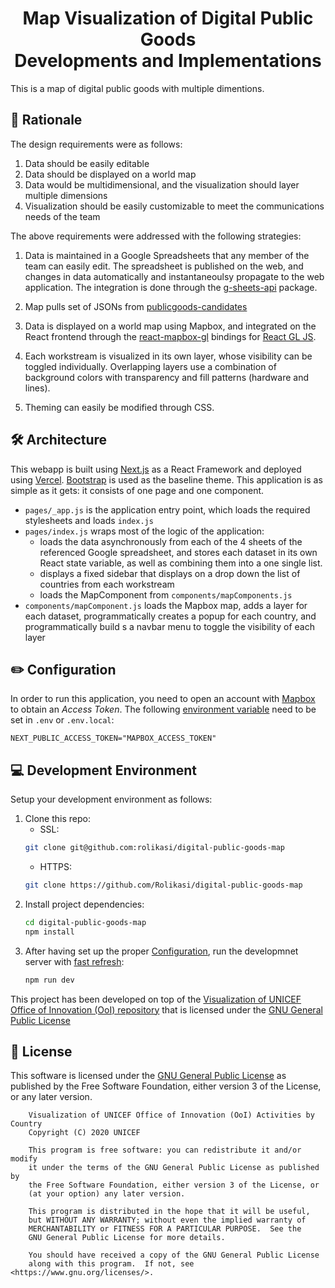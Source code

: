 <h1 align="center">Map Visualization of Digital Public Goods </br>Developments and Implementations</h1>

This is a map of digital public goods with multiple dimentions.

## 🤔 Rationale

The design requirements were as follows:

1. Data should be easily editable
2. Data should be displayed on a world map
3. Data would be multidimensional, and the visualization should layer multiple dimensions
4. Visualization should be easily customizable to meet the communications needs of the team

The above requirements were addressed with the following strategies:

1. Data is maintained in a Google Spreadsheets that any member of the team can easily edit. The spreadsheet is published on the web, and changes in data automatically and instantaneoulsy propagate to the web application. The integration is done through the [g-sheets-api](`https://www.npmjs.com/package/g-sheets-api) package. 

2. Map pulls set of JSONs from [publicgoods-candidates]('https://github.com/unicef/publicgoods-candidates')

3. Data is displayed on a world map using Mapbox, and integrated on the React frontend through the [react-mapbox-gl](https://www.npmjs.com/package/react-mapbox-gl) bindings for [React GL JS](https://docs.mapbox.com/mapbox-gl-js/api/).

4. Each workstream is visualized in its own layer, whose visibility can be toggled individually. Overlapping layers use a combination of background colors with transparency and fill patterns (hardware and lines).

5. Theming can easily be modified through CSS.

## 🛠 Architecture

This webapp is built using [Next.js](https://nextjs.org/) as a React Framework and deployed using [Vercel](https://vercel.com/). [Bootstrap](https://getbootstrap.com/) is used as the baseline theme. This application is as simple as it gets: it consists of one page and one component.

* `pages/_app.js` is the application entry point, which loads the required stylesheets and loads `index.js`
* `pages/index.js` wraps most of the logic of the application:
    - loads the data asynchronously from each of the 4 sheets of the referenced Google spreadsheet, and stores each dataset in its own React state variable, as well as combining them into a one single list.
    - displays a fixed sidebar that displays on a drop down the list of countries from each workstream
    - loads the MapComponent from `components/mapComponents.js`
* `components/mapComponent.js` loads the Mapbox map, adds a layer for each dataset, programmatically creates a popup for each country, and programmatically build s a navbar menu to toggle the visibility of each layer

## ✏️ Configuration

In order to run this application, you need to open an account with [Mapbox](https://www.mapbox.com/) to obtain an *Access Token*. The following [environment variable](https://nextjs.org/docs/basic-features/environment-variables) need to be set in `.env` or `.env.local`:
```
NEXT_PUBLIC_ACCESS_TOKEN="MAPBOX_ACCESS_TOKEN"
```

## 💻 Development Environment

Setup your development environment as follows:

1. Clone this repo:
    - SSL:
    ```bash
    git clone git@github.com:rolikasi/digital-public-goods-map
    ```
    - HTTPS:
    ```bash
    git clone https://github.com/Rolikasi/digital-public-goods-map
    ```
2. Install project dependencies:
    ```bash
    cd digital-public-goods-map
    npm install
    ```
3. After having set up the proper [Configuration](#%EF%B8%8F-configuration), run the developmnet server with [fast refresh](https://nextjs.org/docs/basic-features/fast-refresh):
    ```bash
    npm run dev
    ```
    
This project has been developed on top of the [Visualization of UNICEF Office of Innovation (OoI) repository](https://github.com/lacabra/ooi-project-visualization) that is licensed under the [GNU General Public License](LICENSE)

## :memo: License

This software is licensed under the [GNU General Public License](LICENSE) as published by the Free Software Foundation, either version 3 of the License, or
any later version.

```
    Visualization of UNICEF Office of Innovation (OoI) Activities by Country
    Copyright (C) 2020 UNICEF

    This program is free software: you can redistribute it and/or modify
    it under the terms of the GNU General Public License as published by
    the Free Software Foundation, either version 3 of the License, or
    (at your option) any later version.

    This program is distributed in the hope that it will be useful,
    but WITHOUT ANY WARRANTY; without even the implied warranty of
    MERCHANTABILITY or FITNESS FOR A PARTICULAR PURPOSE.  See the
    GNU General Public License for more details.

    You should have received a copy of the GNU General Public License
    along with this program.  If not, see <https://www.gnu.org/licenses/>.
```


